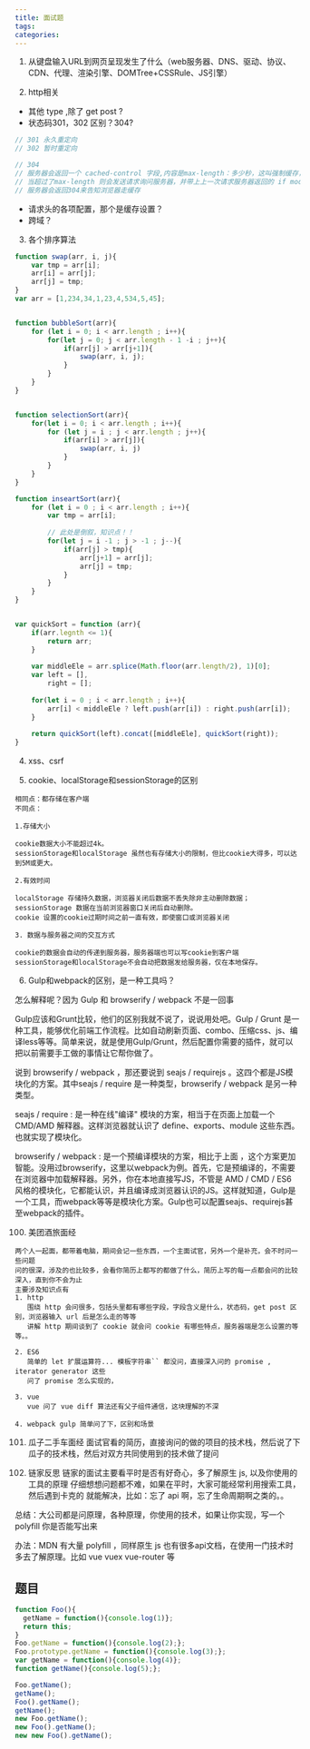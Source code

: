 ```yaml
---
title: 面试题
tags:
categories:
---
```

1. 从键盘输入URL到网页呈现发生了什么（web服务器、DNS、驱动、协议、CDN、代理、渲染引擎、DOMTree+CSSRule、JS引擎）


2. http相关
- 其他 type ,除了 get post ?
- 状态码301，302 区别？304?
```javascript
// 301 永久重定向
// 302 暂时重定向

// 304
// 服务器会返回一个 cached-control 字段,内容是max-length：多少秒，这叫强制缓存，如果在这么多秒内的再次请求都会被浏览器吞掉
// 当超过了max-length 则会发送请求询问服务器，并带上上一次请求服务器返回的 if modified since e-tag 和 last-modify 来确定文件是否有变动，如果没有变
// 服务器会返回304来告知浏览器走缓存
```
- 请求头的各项配置，那个是缓存设置？
- 跨域？


3. 各个排序算法
```javascript
function swap(arr, i, j){
    var tmp = arr[i];
    arr[i] = arr[j];
    arr[j] = tmp;
}
var arr = [1,234,34,1,23,4,534,5,45];


function bubbleSort(arr){
    for (let i = 0; i < arr.length ; i++){
        for(let j = 0; j < arr.length - 1 -i ; j++){
            if(arr[j] > arr[j+1]){
                swap(arr, i, j);
            }
        }
    }
}


function selectionSort(arr){
    for(let i = 0; i < arr.length ; i++){
        for (let j = i ; j < arr.length ; j++){
            if(arr[i] > arr[j]){
                swap(arr, i, j)
            }
        }
    }
}

function inseartSort(arr){
    for (let i = 0 ; i < arr.length ; i++){
        var tmp = arr[i];
        
        // 此处是倒叙，知识点！！
        for(let j = i -1 ; j > -1 ; j--){
            if(arr[j] > tmp){
                arr[j+1] = arr[j];
                arr[j] = tmp;
            }
        }
    }
}


var quickSort = function (arr){
    if(arr.legnth <= 1){
        return arr;
    }
    
    var middleEle = arr.splice(Math.floor(arr.length/2), 1)[0];
    var left = [],
        right = [];
    
    for(let i = 0 ; i < arr.length ; i++){
        arr[i] < middleEle ? left.push(arr[i]) : right.push(arr[i]);
    }
    
    return quickSort(left).concat([middleEle], quickSort(right));
}
```


4. xss、csrf


5. cookie、localStorage和sessionStorage的区别

```
相同点：都存储在客户端
不同点：

1.存储大小

cookie数据大小不能超过4k。
sessionStorage和localStorage 虽然也有存储大小的限制，但比cookie大得多，可以达到5M或更大。

2.有效时间

localStorage 存储持久数据，浏览器关闭后数据不丢失除非主动删除数据；
sessionStorage 数据在当前浏览器窗口关闭后自动删除。
cookie 设置的cookie过期时间之前一直有效，即使窗口或浏览器关闭

3. 数据与服务器之间的交互方式

cookie的数据会自动的传递到服务器，服务器端也可以写cookie到客户端
sessionStorage和localStorage不会自动把数据发给服务器，仅在本地保存。
```


6. Gulp和webpack的区别，是一种工具吗？

怎么解释呢？因为 Gulp 和 browserify / webpack 不是一回事

Gulp应该和Grunt比较，他们的区别我就不说了，说说用处吧。Gulp / Grunt 是一种工具，能够优化前端工作流程。比如自动刷新页面、combo、压缩css、js、编译less等等。简单来说，就是使用Gulp/Grunt，然后配置你需要的插件，就可以把以前需要手工做的事情让它帮你做了。

说到 browserify / webpack ，那还要说到 seajs / requirejs 。这四个都是JS模块化的方案。其中seajs / require 是一种类型，browserify / webpack 是另一种类型。


seajs / require : 是一种在线"编译" 模块的方案，相当于在页面上加载一个 CMD/AMD 解释器。这样浏览器就认识了 define、exports、module 这些东西。也就实现了模块化。

browserify / webpack : 是一个预编译模块的方案，相比于上面 ，这个方案更加智能。没用过browserify，这里以webpack为例。首先，它是预编译的，不需要在浏览器中加载解释器。另外，你在本地直接写JS，不管是 AMD / CMD / ES6 风格的模块化，它都能认识，并且编译成浏览器认识的JS。这样就知道，Gulp是一个工具，而webpack等等是模块化方案。Gulp也可以配置seajs、requirejs甚至webpack的插件。




100. 美团酒旅面经

    两个人一起面，都带着电脑，期间会记一些东西，一个主面试官，另外一个是补充，会不时问一些问题
    问的很深，涉及的也比较多，会看你简历上都写的都做了什么，简历上写的每一点都会问的比较深入，直到你不会为止
    主要涉及知识点有
    1. http
       围绕 http 会问很多，包括头里都有哪些字段，字段含义是什么，状态码，get post 区别，浏览器输入 url 后是怎么走的等等
       讲解 http 期间谈到了 cookie 就会问 cookie 有哪些特点，服务器端是怎么设置的等等。。
       
    2. ES6
       简单的 let 扩展运算符... 模板字符串`` 都没问，直接深入问的 promise , iterator generator 这些
       问了 promise 怎么实现的，
       
    3. vue 
       vue 问了 vue diff 算法还有父子组件通信，这块理解的不深
       
    4. webpack gulp 简单问了下，区别和场景
    
    
    
101. 瓜子二手车面经
    面试官看的简历，直接询问的做的项目的技术栈，然后说了下瓜子的技术栈，然后对双方共同使用到的技术做了提问
    
    
    
102. 链家反思
链家的面试主要看平时是否有好奇心，多了解原生 js, 以及你使用的工具的原理
仔细想想问题都不难，如果在平时，大家可能经常利用搜索工具，然后遇到卡克的
就能解决，比如：忘了 api 啊，忘了生命周期啊之类的。。

总结：大公司都是问原理，各种原理，你使用的技术，如果让你实现，写一个 polyfill 
你是否能写出来

办法：MDN 有大量 polyfill ，同样原生 js 也有很多api文档，在使用一门技术时
多去了解原理。比如 vue  vuex vue-router 等
    
    
    
## 题目
```javascript
function Foo(){
  getName = function(){console.log(1)};
  return this;
}
Foo.getName = function(){console.log(2);};
Foo.prototype.getName = function(){console.log(3);};
var getName = function(){console.log(4)};
function getName(){console.log(5);};

Foo.getName();
getName();
Foo().getName();
getName();
new Foo.getName();
new Foo().getName();
new new Foo().getName();
```